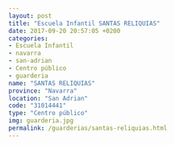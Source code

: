 ```yaml
---
layout: post
title: "Escuela Infantil SANTAS RELIQUIAS"
date: 2017-09-20 20:57:05 +0200
categories:
- Escuela Infantil
- navarra
- san-adrian
- Centro público
- guarderia
name: "SANTAS RELIQUIAS"
province: "Navarra"
location: "San Adrian"
code: "31014441"
type: "Centro público"
img: guarderia.jpg
permalink: /guarderias/santas-reliquias.html
---
```

